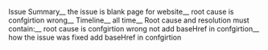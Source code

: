 Issue Summary__
	the issue is blank page for website__
	root cause is confgirtion wrong__
Timeline__
	all time__
Root cause and resolution must contain:__
	root cause is confgirtion wrong not add baseHref in confgirtion__
	 how the issue was fixed add baseHref in confgirtion

